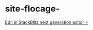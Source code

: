 # site-flocage-

[Edit in StackBlitz next generation editor ⚡️](https://stackblitz.com/~/github.com/jeremyLamourJunia/site-flocage-)